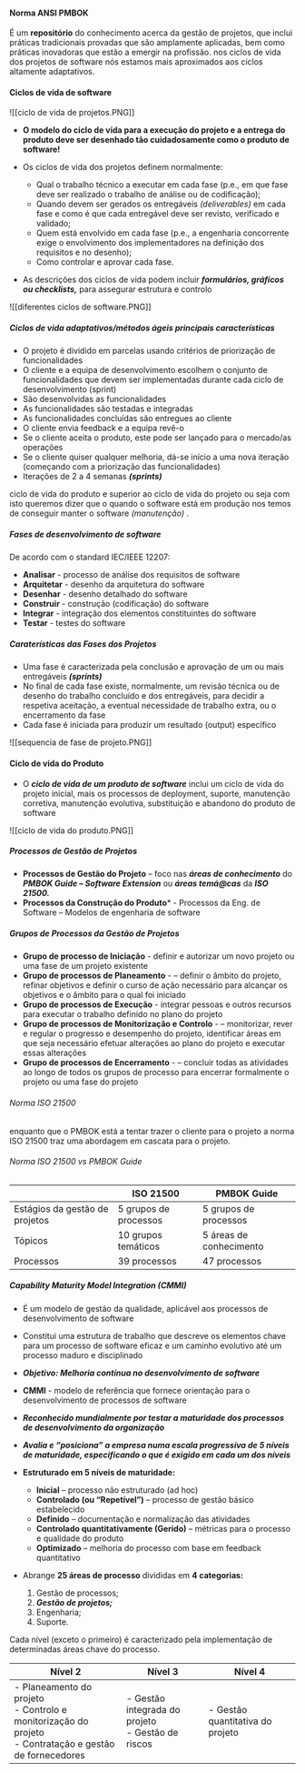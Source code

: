 #### Norma ANSI PMBOK 

É um **repositório** do conhecimento acerca da gestão de projetos, que inclui práticas tradicionais provadas que são amplamente aplicadas, bem como práticas inovadoras que estão a emergir na profissão.
nos ciclos de vida dos projetos de software nós estamos mais aproximados aos ciclos altamente adaptativos.

#### Ciclos de vida de software

![[ciclo de vida de projetos.PNG]]

- **O modelo do ciclo de vida para a execução do projeto e a entrega do produto deve ser desenhado tão cuidadosamente como o produto de software!**

- Os ciclos de vida dos projetos definem normalmente:
	- Qual o trabalho técnico a executar em cada fase (p.e., em que fase deve ser realizado o trabalho de análise ou de codificação);
	- Quando devem ser gerados os entregáveis *(deliverables)* em cada fase e como é que cada entregável deve ser revisto, verificado e validado;
	- Quem está envolvido em cada fase (p.e., a engenharia concorrente exige o envolvimento dos implementadores na definição dos requisitos e no desenho);
	- Como controlar e aprovar cada fase.

- As descrições dos ciclos de vida podem incluir ***formulários, gráficos ou checklists,*** para assegurar estrutura e controlo

![[diferentes ciclos de software.PNG]]

##### Ciclos de vida adaptativos/métodos ágeis principais características

- O projeto é dividido em parcelas usando critérios de priorização de funcionalidades
- O cliente e a equipa de desenvolvimento escolhem o conjunto de funcionalidades que devem ser implementadas durante cada ciclo de desenvolvimento (sprint)
- São desenvolvidas as funcionalidades
- As funcionalidades são testadas e integradas
- As funcionalidades concluídas são entregues ao cliente 
- O cliente envia feedback e a equipa revê-o 
- Se o cliente aceita o produto, este pode ser lançado para o mercado/as operações 
- Se o cliente quiser qualquer melhoria, dá-se início a uma nova iteração (começando com a priorização das funcionalidades)
- Iterações de 2 a 4 semanas ***(sprints)***

ciclo de vida do produto e superior ao ciclo de vida do projeto ou seja com isto queremos dizer que o quando o software está em produção nos temos de conseguir manter o software *(manutenção)* .

##### Fases de desenvolvimento de software

De acordo com o standard IEC/IEEE 12207:
- **Analisar** - processo de análise dos requisitos de software
- **Arquitetar** - desenho da arquitetura do software
- **Desenhar** - desenho detalhado do software
- **Construir** - construção (codificação) do software
- **Integrar** - integração dos elementos constituintes do software
- **Testar** - testes do software

##### Caraterísticas das Fases dos Projetos

- Uma fase é caracterizada pela conclusão e aprovação de um ou mais entregáveis ***(sprints)***
- No final de cada fase existe, normalmente, um revisão técnica ou de desenho do trabalho concluído e dos entregáveis, para decidir a respetiva aceitação, a eventual necessidade de trabalho extra, ou o encerramento da fase
- Cada fase é iniciada para produzir um resultado (output) específico

![[sequencia de fase de projeto.PNG]]

#### Ciclo de vida do Produto

- O ***ciclo de vida de um produto de software*** inclui um ciclo de vida do projeto inicial, mais os processos de deployment, suporte, manutenção corretiva, manutenção evolutiva, substituição e abandono do produto de software

![[ciclo de vida do produto.PNG]]

##### Processos de Gestão de Projetos

- **Processos de Gestão do Projeto** – foco nas ***áreas de conhecimento*** do ***PMBOK Guide – Software Extension*** ou ***áreas temá@cas*** da ***ISO 21500.***
- **Processos da Construção do Produto*** - Processos da Eng. de Software – Modelos de engenharia de software

##### Grupos de Processos da Gestão de Projetos

- **Grupo de processo de Iniciação** - definir e autorizar um novo projeto ou uma fase de um projeto existente
- **Grupo de processos de Planeamento** - – definir o âmbito do projeto, refinar objetivos e definir o curso de ação necessário para alcançar os objetivos e o âmbito para o qual foi iniciado
- **Grupo de processos de Execução** - integrar pessoas e outros recursos para executar o trabalho definido no plano do projeto
- **Grupo de processos de Monitorização e Controlo** - – monitorizar, rever e regular o progresso e desempenho do projeto, identificar áreas em que seja necessário efetuar alterações ao plano do projeto e executar essas alterações
- **Grupo de processos de Encerramento** - – concluir todas as atividades ao longo de todos os grupos de processo para encerrar formalmente o projeto ou uma fase do projeto

###### Norma ISO 21500

enquanto que o PMBOK está a tentar trazer o cliente para o projeto a norma ISO 21500 traz uma abordagem em cascata para o projeto.

###### Norma ISO 21500 vs PMBOK Guide

|                                | ISO 21500             | PMBOK Guide             |
| ------------------------------ | --------------------- | ----------------------- |
| Estágios da gestão de projetos | 5 grupos de processos | 5 grupos de processos   |
| Tópicos                        | 10 grupos temáticos   | 5 áreas de conhecimento |
| Processos                      | 39 processos          | 47 processos            |
##### Capability Maturity Model Integration (CMMI)

- É um modelo de gestão da qualidade, aplicável aos processos de desenvolvimento de software
- Constitui uma estrutura de trabalho que descreve os elementos chave para um processo de software eficaz e um caminho evolutivo até um processo maduro e disciplinado
- ***Objetivo: Melhoria contínua no desenvolvimento de software***
- **CMMI** - modelo de referência que fornece orientação para o desenvolvimento de processos de software
- ***Reconhecido mundialmente por testar a maturidade dos processos de desenvolvimento da organização***
- ***Avalia e “posiciona” a empresa numa escala progressiva de 5 níveis de maturidade, especificando o que é exigido em cada um dos níveis***

- **Estruturado em 5 níveis de maturidade:**
	- **Inicial** – processo não estruturado (ad hoc) 
	- **Controlado (ou “Repetível”)** – processo de gestão básico estabelecido 
	- **Definido** – documentação e normalização das atividades 
	- **Controlado quantitativamente (Gerido)** – métricas para o processo e qualidade do produto 
	- **Optimizado** – melhoria do processo com base em feedback quantitativo

- Abrange **25 áreas de processo** divididas em **4 categorias:**
	1) Gestão de processos; 
	2) ***Gestão de projetos;*** 
	3) Engenharia; 
	4) Suporte.

Cada nível (exceto o primeiro) é caracterizado pela implementação de determinadas áreas chave do processo.

| Nível 2                                                                                                       | Nível 3                                              | Nível 4                          |
| ------------------------------------------------------------------------------------------------------------- | ---------------------------------------------------- | -------------------------------- |
| - Planeamento do projeto <br>- Controlo e monitorização do projeto <br>- Contratação e gestão de fornecedores | - Gestão integrada do projeto <br>- Gestão de riscos | - Gestão quantitativa do projeto |

